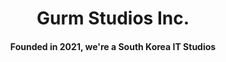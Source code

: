 <h1 align="middle">Gurm Studios Inc.</h1>

<h4 align="middle">Founded in 2021, we're a South Korea IT Studios</h4>

